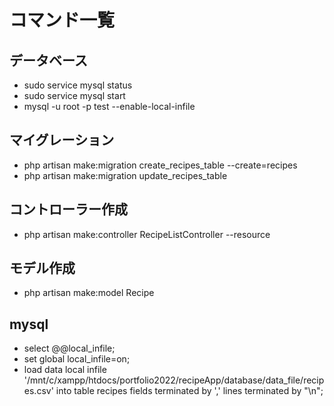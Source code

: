 # コマンド一覧
## データベース
- sudo service mysql status
- sudo service mysql start
- mysql -u root -p test --enable-local-infile

## マイグレーション
- php artisan make:migration create_recipes_table --create=recipes
- php artisan make:migration update_recipes_table

## コントローラー作成
- php artisan make:controller RecipeListController --resource

## モデル作成
- php artisan make:model Recipe

## mysql
- select @@local_infile;
- set global local_infile=on;
- load data local infile '/mnt/c/xampp/htdocs/portfolio2022/recipeApp/database/data_file/recipes.csv' into table recipes fields terminated by ',' lines terminated by "\n";